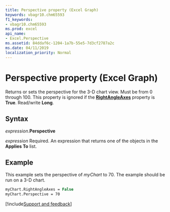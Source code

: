 ```yaml
---
title: Perspective property (Excel Graph)
keywords: vbagr10.chm65593
f1_keywords:
- vbagr10.chm65593
ms.prod: excel
api_name:
- Excel.Perspective
ms.assetid: 84ddaf6c-1204-1a7b-55e5-7d3cf2787a2c
ms.date: 04/11/2019
localization_priority: Normal
---
```



# Perspective property (Excel Graph)

Returns or sets the perspective for the 3-D chart view. Must be from 0 through 100. This property is ignored if the **[RightAngleAxes](Excel.RightAngleAxes.md)** property is **True**. Read/write **Long**.

## Syntax

_expression_.**Perspective**

_expression_ Required. An expression that returns one of the objects in the **Applies To** list.

## Example

This example sets the perspective of _myChart_ to 70. The example should be run on a 3-D chart.

```vb
myChart.RightAngleAxes = False 
myChart.Perspective = 70
```

[!include[Support and feedback](~/includes/feedback-boilerplate.md)]